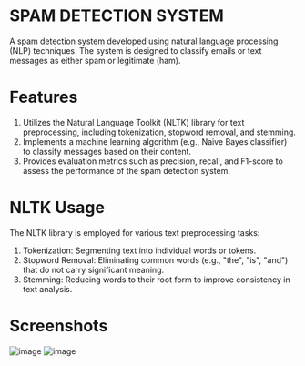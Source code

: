 # SPAM DETECTION SYSTEM
A spam detection system developed using natural language processing (NLP) techniques. The system is designed to classify emails or text messages as either spam or legitimate (ham).
# Features
1. Utilizes the Natural Language Toolkit (NLTK) library for text preprocessing, including tokenization, stopword removal, and stemming.
2. Implements a machine learning algorithm (e.g., Naive Bayes classifier) to classify messages based on their content.
3. Provides evaluation metrics such as precision, recall, and F1-score to assess the performance of the spam detection system.
# NLTK Usage
The NLTK library is employed for various text preprocessing tasks:
1. Tokenization: Segmenting text into individual words or tokens.
2. Stopword Removal: Eliminating common words (e.g., "the", "is", "and") that do not carry significant meaning.
3. Stemming: Reducing words to their root form to improve consistency in text analysis.
# Screenshots


![image](https://github.com/sanjanalalwani/spamdetectionsystem/assets/109654794/c3e7a96b-5439-47ab-874b-fbd21e178564)
![image](https://github.com/sanjanalalwani/spamdetectionsystem/assets/109654794/d4b0c10a-b881-47c8-ae4e-7e22dfd3a9ea)



